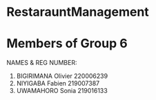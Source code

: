 # RestarauntManagement

# Members of Group 6
 NAMES          &                      REG NUMBER:

1. BIGIRIMANA Olivier                 220006239
2. NIYIGABA Fabien                    219007387
3. UWAMAHORO Sonia                    219016133
